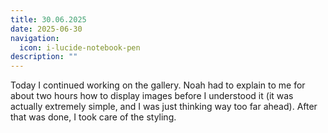 ```yaml
---
title: 30.06.2025
date: 2025-06-30
navigation:
  icon: i-lucide-notebook-pen
description: ""
---
```


Today I continued working on the gallery. Noah had to explain to me for about two hours how to display images before I understood it (it was actually extremely simple, and I was just thinking way too far ahead). After that was done, I took care of the styling.



